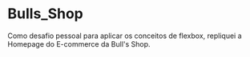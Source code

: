 # Bulls_Shop

Como desafio pessoal para aplicar os conceitos de flexbox, repliquei a Homepage do E-commerce da Bull's Shop. 
